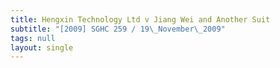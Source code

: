 ```yaml
---
title: Hengxin Technology Ltd v Jiang Wei and Another Suit
subtitle: "[2009] SGHC 259 / 19\_November\_2009"
tags: null
layout: single
---
```


